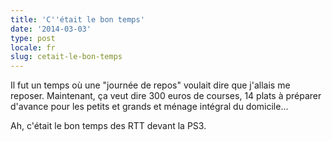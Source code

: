 ```yaml
---
title: 'C''était le bon temps'
date: '2014-03-03'
type: post
locale: fr
slug: cetait-le-bon-temps
---
```


Il fut un temps où une "journée de repos" voulait dire que j'allais me reposer.
Maintenant, ça veut dire 300 euros de courses, 14 plats à préparer d'avance pour les petits et grands et ménage intégral du domicile...

Ah, c'était le bon temps des RTT devant la PS3.
